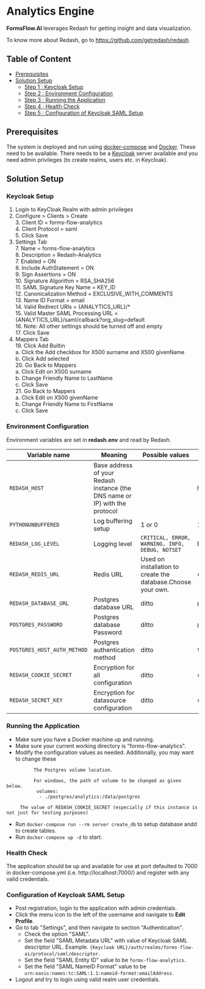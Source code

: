 # Analytics Engine
**FormsFlow.AI** leverages Redash for getting insight and data visualization.

To know more about Redash, go to https://github.com/getredash/redash.

## Table of Content
* [Prerequisites](#prerequisites)
* [Solution Setup](#solution-setup)
  * [Step 1 : Keycloak Setup](#keycloak-setup)
  * [Step 2 : Environment Configuration](#environment-configuration)
  * [Step 3 : Running the Application](#running-the-application)
  * [Step 4 : Health Check](#health-check)
  * [Step 5 : Configuration of Keycloak SAML Setup](#configuration-of-keycloak-saml-setup)   

## Prerequisites

The system is deployed and run using [docker-compose](https://docker.com) and [Docker](https://docker.com). These need to be available. 
There needs to be a [Keycloak](https://www.keycloak.org/) server available and you need admin privileges (to create realms, users etc. in Keycloak).

## Solution Setup

### Keycloak Setup

1. Login to KeyCloak Realm with admin privileges  
2. Configure > Clients > Create  
	3. Client ID = forms-flow-analytics  
	4. Client Protocol = saml  
	5. Click Save  	
6. Settings Tab  
	7. Name = forms-flow-analytics  
	8. Description = Redash-Analytics  
	7. Enabled = ON  
	8. Include AuthStatement = ON  
	9. Sign Assertions = ON  
	10. Signature Algorithm = RSA_SHA256  
	11. SAML Signature Key Name = KEY_ID  
	12. Canonicalization Method = EXCLUSIVE_WITH_COMMENTS  
	13. Name ID Format = email    	
	14. Valid Redirect URIs = {ANALYTICS_URL}/*  
	15. Valid Master SAML Processing URL = {ANALYTICS_URL}/saml/callback?org_slug=default  
	16. Note: All other settings should be turned off and empty  
	17. Click Save  
18. Mappers Tab  
	19. Click Add Builtin  
		a. Click the Add checkbox for X500 surname and X500 givenName  
		b. Click Add selected  
	20. Go Back to Mappers   
		a. Click Edit on X500 surname  
		b. Change Friendly Name to LastName   
		c. Click Save  
	21. Go Back to Mappers    
		a. Click Edit on X500 givenName  
		b. Change Friendly Name to FirstName   
		c. Click Save  

### Environment Configuration

Environment variables are set in **redash.env** and read by Redash.

Variable name | Meaning | Possible values | Default value |
--- | --- | --- | ---
`REDASH_HOST`| Base address of your Redash instance (the DNS name or IP) with the protocol | | http://localhost/redash
`PYTHONUNBUFFERED`|Log buffering setup|1 or 0 | 1
`REDASH_LOG_LEVEL`|Logging level|`CRITICAL, ERROR, WARNING, INFO, DEBUG, NOTSET` | ERROR
`REDASH_REDIS_URL`|Redis URL|Used on installation to create the database.Choose your own.|`redis://redis:6379/0`
`REDASH_DATABASE_URL`|Postgres database URL|ditto|`postgresql://postgres@postgres/postgres`
`POSTGRES_PASSWORD`|Postgres database Password|ditto|`postgres`
`POSTGRES_HOST_AUTH_METHOD`|Postgres authentication method|ditto|`trust`
`REDASH_COOKIE_SECRET`|Encryption for all configuration|ditto|`redash-selfhosted`
`REDASH_SECRET_KEY`|Encryption for datasource configuration|ditto|`redash-selfhosted`


### Running the Application

   * Make sure you have a Docker machine up and running.
   * Make sure your current working directory is "forms-flow-analytics".
   * Modify the configuration values as needed. Additionally, you may want to change these
     
         
```  
          The Postgres volume location.          
          
          For windows, the path of volume to be changed as given below.
           volumes:
            - ./postgres/analytics:/data/postgres
```
         The value of REDASH_COOKIE_SECRET (especially if this instance is not just for testing purposes)
   * Run `docker-compose run --rm server create_db` to setup database andd to create tables.
   * Run `docker-compose up -d` to start.
   
### Health Check

   The application should be up and available for use at port defaulted to 7000 in docker-compose.yml (i.e. http://localhost:7000/)
    and register with any valid credentials.
    
### Configuration of Keycloak SAML Setup
    
   * Post registration, login to the application with admin credentials.
   * Click the menu icon to the left of the username and navigate to **Edit Profile**.
   * Go to tab "Settings", and then navigate to section "Authentication".
        * Check the option "SAML".
        * Set the field "SAML Metadata URL" with value of Keycloak SAML descriptor URL. Example. `{Keycloak URL}/auth/realms/forms-flow-ai/protocol/saml/descriptor`.
        * Set the field "SAML Entity ID" value to be `forms-flow-analytics`.
        * Set the field "SAML NameID Format" value to be `urn:oasis:names:tc:SAML:1.1:nameid-format:emailAddress`.
   * Logout and try to login using valid realm user credentials.
